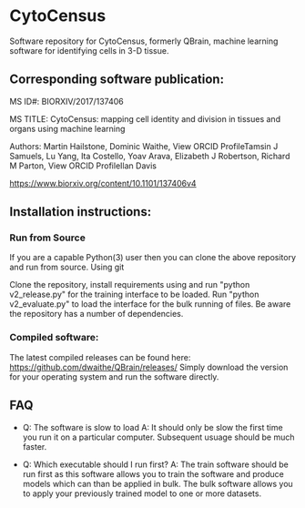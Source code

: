 # CytoCensus

Software repository for CytoCensus, formerly QBrain, machine learning software for identifying cells in 3-D tissue.


## Corresponding software publication:

MS ID#: BIORXIV/2017/137406

MS TITLE: CytoCensus: mapping cell identity and division in tissues and organs using machine learning

Authors: Martin Hailstone, Dominic Waithe, View ORCID ProfileTamsin J Samuels, Lu Yang, Ita Costello, Yoav Arava, Elizabeth J Robertson, Richard M Parton, View ORCID ProfileIlan Davis

https://www.biorxiv.org/content/10.1101/137406v4

## Installation instructions:

### Run from Source

If you are a capable Python(3) user then you can clone the above repository and run from source. Using git

Clone the repository, install requirements using  and run "python v2_release.py" for the training interface to be loaded. Run "python v2_evaluate.py" to load the interface for the bulk running of files.
Be aware the repository has a number of dependencies.

### Compiled software:

The latest compiled releases can be found here:
https://github.com/dwaithe/QBrain/releases/
Simply download the version for your operating system and run the software directly.

## FAQ
* Q: The software is slow to load
  A: It should only be slow the first time you run it on a particular computer. Subsequent usuage should be much faster.

* Q: Which executable should I run first? 
  A: The train software should be run first as this software allows you to train the software and produce models which can than be applied in bulk. The bulk software allows you to apply your previously trained model to one or more datasets.
